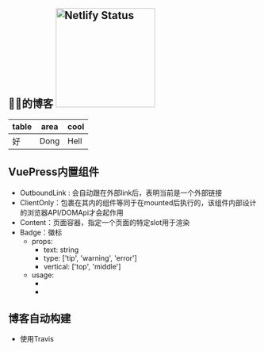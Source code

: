 ## 🐷🐷的博客 [![Netlify Status](https://api.netlify.com/api/v1/badges/a91267e4-37b9-4248-b8c4-01b3cad39e0f/deploy-status)](https://app.netlify.com/sites/xzxldl/deploys)

| table | area | cool |
| --- | --- | --- |
| 好 | Dong | Hell |

## VuePress内置组件

- OutboundLink<OutboundLink /> : 会自动跟在外部link后，表明当前是一个外部链接
- ClientOnly：包裹在其内的组件等同于在mounted后执行的，该组件内部设计的浏览器API/DOMApi才会起作用
- Content：页面容器，指定一个页面的特定slot用于渲染
- Badge：徽标
    - props:
        - text: string
        - type: ['tip', 'warning', 'error']
        - vertical: ['top', 'middle']
    - usage:
        - <Badge text="成功啦" type="tip" vertical="middle" />
        - <Badge text="失败啦" type="error" vertical="middle" />

## 博客自动构建

- 使用Travis

<style lang="stylus">
    img {
        width: 200px;
    }
</style>


